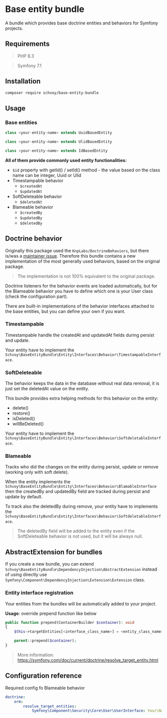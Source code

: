 # Base entity bundle

A bundle which provides base doctrine entities and behaviors for Symfony projects.

## Requirements

> PHP 8.3

> Symfony 7.1

## Installation

```bash
composer require schvoy/base-entity-bundle
```

## Usage

### Base entities

```php
class <your-entity-name> extends UuidBasedEntity
```

```php
class <your-entity-name> extends UlidBasedEntity
```

```php
class <your-entity-name> extends IdBasedEntity
```

**All of them provide commonly used entity functionalities:**

* `$id` property with getId() / setId() method - the value based on the class name can be integer, Uuid or Ulid
* Timestampable behavior
    * `$createdAt`
    * `$updatedAt`
* SoftDeleteable behavior
    * `$deletedAt`
* Blameable behavior
    * `$createdBy`
    * `$updatedBy`
    * `$deletedBy`

## Doctrine behavior

Originally this package used the `KnpLabs/DoctrineBehaviors`, but there is/was a [maintainer issue](https://github.com/KnpLabs/DoctrineBehaviors/issues/711).
Therefore this bundle contains a new implementation of the most generally used behaviors, based on the original package.

> The implementation is not 100% equivalent to the original package.

Doctrine listeners for the behavior events are loaded automatically, but for the Blameable behavior you have to define
which one is your User class (check the configuration part).

There are built-in implementations of the behavior interfaces attached to the base entities, but you can define your own if you want.

### Timestampable

Timestampable handle the createdAt and updatedAt fields during persist and update.

Your entity have to implement the `Schvoy\BaseEntityBundle\Entity\Interfaces\Behavior\TimestampableInterface`. 

### SoftDeleteable

The behavior keeps the data in the database without real data removal, it is just set the deletedAt value on the entity.

This bundle provides extra helping methods for this behavior on the entity:

- delete()
- restore()
- isDeleted()
- willBeDeleted()

Your entity have to implement the `Schvoy\BaseEntityBundle\Entity\Interfaces\Behavior\SoftdeletableInterface`.

### Blameable

Tracks who did the changes on the entity during persist, update or remove (working only with soft delete).

When the entity implements the `Schvoy\BaseEntityBundle\Entity\Interfaces\Behavior\BlamableInterface` then the createdBy
and updatedBy field are tracked during persist and update by default.

To track also the deletedBy during remove, your entity have to implements the `Schvoy\BaseEntityBundle\Entity\Interfaces\Behavior\SoftdeletableInterface`.

> The deletedBy field will be added to the entity even if the SoftDeleteable behavior is not used, but it will be always null.

## AbstractExtension for bundles

If you create a new bundle, you can extend `Schvoy\BaseEntityBundle\DependencyInjection\AbstractExtension`
instead of using directly use `Symfony\Component\DependencyInjection\Extension\Extension` class.

### Entity interface registration

Your entities from the bundles will be automatically added to your project.

**Usage**: override prepend function like below

```php
public function prepend(ContainerBuilder $container): void
{
    $this->targetEntities[<interface_class_name>] = <entity_class_name>;

    parent::prepend($container);
}
```

> More information: https://symfony.com/doc/current/doctrine/resolve_target_entity.html

## Configuration reference

Required config fo Blameable behavior

```yaml
doctrine:
    orm:
        resolve_target_entities:
            Symfony\Component\Security\Core\User\UserInterface: Your\Namespace\User
```
